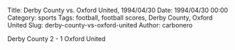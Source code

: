 Title: Derby County vs. Oxford United, 1994/04/30
Date: 1994/04/30 00:00
Category: sports
Tags: football, football scores, Derby County, Oxford United
Slug: derby-county-vs-oxford-united
Author: carbonero


Derby County 2 - 1 Oxford United
